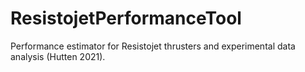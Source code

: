 # ResistojetPerformanceTool
Performance estimator for Resistojet thrusters and experimental data analysis (Hutten 2021).
